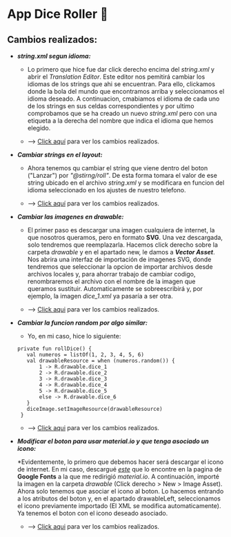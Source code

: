# App Dice Roller 🎲

## Cambios realizados:

   *   __*string.xml segun idioma:*__
   
       * Lo primero que hice fue dar click derecho encima del *string.xml* y abrir el *Translation Editor*. Este editor nos pemitirá cambiar los idiomas de los   strings que ahi se encuentran. Para ello, clickamos donde la bola del mundo que encontramos arriba y seleccionamos el idioma deseado. A continuacion, cmabiamos el idioma de cada uno de los strings en sus celdas correspondientes y por ultimo comprobamos que se ha creado un nuevo *string.xml* pero con una etiqueta a la derecha del nombre que indica el idioma que hemos elegido.
 
       * --> [Click aquí](https://github.com/Endermaiter/JuegoDado/commit/6fce3fa487f43a579a60f6c0def56263ef2c077b) para ver los cambios realizados.
       
   *   __*Cambiar strings en el layout:*__
   
       * Ahora tenemos qu cambiar el string que viene dentro del boton ("Lanzar") por *"@stirng/roll"*. De esta forma tomara el valor de ese string ubicado en el archivo *string.xml* y se modificara en funcion del idioma seleccionado en los ajustes de nuestro telefono.
       
       * --> [Click aquí](https://github.com/Endermaiter/JuegoDado/commit/bd5c1fcbff20420c92bf7fd5109576595a4862e2) para ver los cambios realizados.
   
   *  __*Cambiar las imagenes en drawable:*__
   
       * El primer paso es descargar una imagen cualquiera de internet, la que nosotros queramos, pero en formato **SVG**. Una vez descargada, solo tendremos que reemplazarla. Hacemos click derecho sobre la carpeta *drawable* y en el apartado new, le damos a ***Vector Asset***. Nos abrira una interfaz de importación de imagenes SVG, donde tendremos que seleccionar la opcion de importar archivos desde archivos locales y, para ahorrar trabajo de cambiar codigo, renombraremos el archivo con el nombre de la imagen que queramos sustituir. Automaticamente se sobreescribirá y, por ejemplo, la imagen *dice_1.xml* ya pasaría a ser otra.
       
       * --> [Click aqui](https://github.com/Endermaiter/JuegoDado/commit/229527b4c59f333dc6dfba49f8d47b0246fa57f5) para ver los cambios realizados.
   
  *  __*Cambiar la funcion random por algo similar:*__
  
       * Yo, en mi caso, hice lo siguiente:
       ```
       private fun rollDice() {
          val numeros = listOf(1, 2, 3, 4, 5, 6)
          val drawableResource = when (numeros.random()) {
              1 -> R.drawable.dice_1
              2 -> R.drawable.dice_2
              3 -> R.drawable.dice_3
              4 -> R.drawable.dice_4
              5 -> R.drawable.dice_5
              else -> R.drawable.dice_6
          }
          diceImage.setImageResource(drawableResource)
        }
        ```
      * --> [Click aqui](https://github.com/Endermaiter/JuegoDado/commit/172760339bc028bbaebf2b77f227afbea0729924) para ver los cambios realizados.
      
  * __*Modificar el boton para usar material.io y que tenga asociado un icono:*__
  
      *Evidentemente, lo primero que debemos hacer será descargar el icono de internet. En mi caso, descargué [*este*](https://fonts.google.com/icons?icon.platform=android) que lo encontre en la pagina de **Google Fonts** a la que me redirigió *material.io*. A continuación, importé la imagen en la carpeta *drawable* (Click derecho > New > Image Asset). Ahora solo tenemos que asociar el icono al boton. Lo hacemos entrando a los atributos del boton y, en el apartado drawableLeft, seleccionamos el icono previamente importado (El XML se modifica automaticamente). Ya tenemos el boton con el icono deseado asociado.
      
      * --> [Click aqui](https://github.com/Endermaiter/JuegoDado/commit/3e0740caf6c287141238e1ae2ae9ec0f48357e30) para ver los cambios realizados.
      
      
